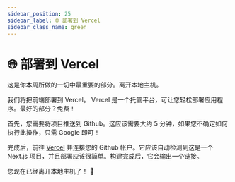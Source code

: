 ```yaml
---
sidebar_position: 25
sidebar_label: 🌐 部署到 Vercel
sidebar_class_name: green
---
```



# 🌐 部署到 Vercel

这是你本周所做的一切中最重要的部分。离开本地主机。

我们将把前端部署到 Vercel。 Vercel 是一个托管平台，可让您轻松部署应用程序。最好的部分？免费！

首先，您需要将项目推送到 Github。这应该需要大约 5 分钟，如果您不确定如何执行此操作，只需 Google 即可！

完成后，前往 [Vercel](https://vercel.com/) 并连接您的 Github 帐户。它应该自动检测到这是一个 Next.js 项目，并且部署应该很简单。构建完成后，它会输出一个链接。

您现在已经离开本地主机了！ 🎉
